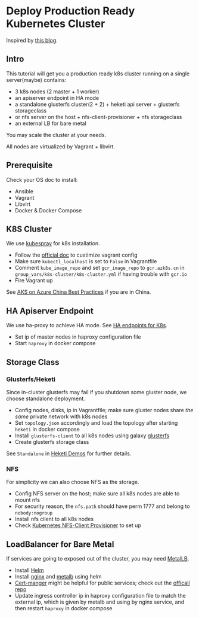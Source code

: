 # Deploy Production Ready Kubernetes Cluster

Inspired by [this blog](https://medium.com/@olegsmetanin/kubernetes-recipe-kubernetes-kubespray-glusterfs-gluster-kubernetes-letsencrypt-kube-lego-595794665459).

## Intro

This tutorial will get you a production ready k8s cluster running on a single server(maybe) contains:

- 3 k8s nodes (2 master + 1 worker)
- an apiserver endpoint in HA mode
- a standalone glusterfs cluster(2 + 2) + heketi api server + glusterfs storageclass
- or nfs server on the host + nfs-client-provisioner + nfs storageclass
- an external LB for bare metal

You may scale the cluster at your needs.

All nodes are virtualized by Vagrant + libvirt.

## Prerequisite

Check your OS doc to install:

- Ansible
- Vagrant
- Libvirt
- Docker & Docker Compose

## K8S Cluster

We use [kubespray](https://github.com/kubernetes-sigs/kubespray) for k8s installation.

- Follow the [official doc](https://github.com/kubernetes-sigs/kubespray/blob/master/docs/vagrant.md) to custimize vagrant config
- Make sure `kubectl_localhost` is set to `False` in Vagrantfile
- Comment `kube_image_repo` and set `gcr_image_repo` to `gcr.azk8s.cn` in `group_vars/k8s-cluster/k8s-cluster.yml` if having trouble with `gcr.io`
- Fire Vagrant up

See [AKS on Azure China Best Practices](https://github.com/Azure/container-service-for-azure-china/tree/master/aks) if you are in China.

## HA Apiserver Endpoint

We use ha-proxy to achieve HA mode. See [HA endpoints for K8s](https://github.com/kubernetes-sigs/kubespray/blob/master/docs/ha-mode.md).

- Set ip of master nodes in haproxy configuration file
- Start `haproxy` in docker compose

## Storage Class

### Glusterfs/Heketi

Since in-cluster glusterfs may fail if you shutdown some gluster node, we choose standalone deployment.

- Config nodes, disks, ip in Vagrantfile; make sure gluster nodes share *the same* private network with k8s nodes
- Set `topology.json` accordingly and load the topology after starting `heketi` in docker compose
- Install `glusterfs-client` to all k8s nodes using galaxy [glusterfs](https://galaxy.ansible.com/geerlingguy/glusterfs)
- Create glusterfs storage class

See `Standalone` in [Heketi Demos](https://github.com/heketi/vagrant-heketi) for further details.

### NFS

For simplicity we can also choose NFS as the storage.

- Config NFS server on the host; make sure all k8s nodes are able to mount nfs
- For security reason, the `nfs.path` should have perm 1777 and belong to `nobody:nogroup`
- Install nfs client to all k8s nodes
- Check [Kubernetes NFS-Client Provisioner](https://github.com/kubernetes-incubator/external-storage/tree/master/nfs-client) to set up

## LoadBalancer for Bare Metal

If services are going to exposed out of the cluster, you may need [MetalLB](https://metallb.universe.tf).

- Install [Helm](https://helm.sh)
- Install [nginx](https://github.com/helm/charts/tree/master/stable/nginx-ingress) and [metalb](https://github.com/helm/charts/tree/master/stable/metallb) using helm
- [Cert-manger](https://docs.cert-manager.io/en/latest/index.html) might be helpful for public services; check out the [officail repo](https://github.com/jetstack/cert-manager/tree/master/deploy)
- Update ingress controller ip in haproxy configuration file to match the external ip, which is given by metalb and using by nginx service, and then restart `haproxy` in docker compose
